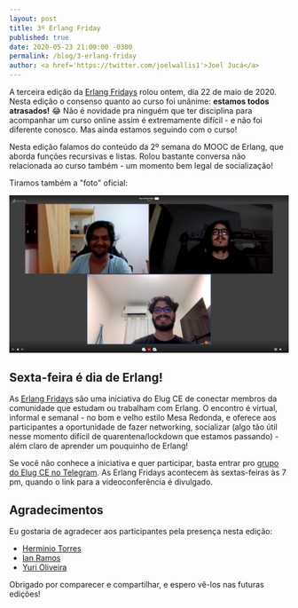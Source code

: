 ```yaml
---
layout: post
title: 3º Erlang Friday
published: true
date: 2020-05-23 21:00:00 -0300
permalink: /blog/3-erlang-friday
author: <a href='https://twitter.com/joelwallis1'>Joel Jucá</a>
---
```


A terceira edição da [Erlang Fridays](https://github.com/elug-ce/forum/issues/7) rolou ontem, dia 22 de maio de 2020. Nesta edição o consenso quanto ao curso foi unânime: **estamos todos atrasados!** 😂 Não é novidade pra ninguém que ter disciplina para acompanhar um curso online assim é extremamente difícil - e não foi diferente conosco. Mas ainda estamos seguindo com o curso!

Nesta edição falamos do conteúdo da 2º semana do MOOC de Erlang, que aborda funções recursivas e listas. Rolou bastante conversa não relacionada ao curso também - um momento bem legal de socialização!

Tiramos também a "foto" oficial:

![3º Erlang Friday: Foto Oficial](/media/2020-05-22_3-erlang-friday.png "3º Erlang Friday: Foto Oficial")

## Sexta-feira é dia de Erlang!

As [Erlang Fridays](https://github.com/elug-ce/forum/issues/7) são uma iniciativa do Elug CE de conectar membros da comunidade que estudam ou trabalham com Erlang. O encontro é virtual, informal e semanal - no bom e velho estilo Mesa Redonda, e oferece aos participantes a oportunidade de fazer networking, socializar (algo tão útil nesse momento difícil de quarentena/lockdown que estamos passando) - além claro de aprender um pouquinho de Erlang!

Se você não conhece a iniciativa e quer participar, basta entrar pro [grupo do Elug CE no Telegram](https://t.me/elug_ce). As Erlang Fridays acontecem às sextas-feiras às 7 pm, quando o link para a videoconferência é divulgado.

## Agradecimentos

Eu gostaria de agradecer aos participantes pela presença nesta edição:

- [Herminio Torres](https://twitter.com/herminiotorres)
- [Ian Ramos](https://twitter.com/IanRamosC)
- [Yuri Oliveira](https://twitter.com/yuriploc)

Obrigado por comparecer e compartilhar, e espero vê-los nas futuras edições!
